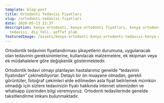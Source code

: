 ```yaml
---
template: blog-post
title: Ortodonti Tedavisi Fiyatları
slug: /ortodonti-tedavisi-fiyatlari
date: 2020-05-13 12:37
description: konya ortodonti, konya ortodonti fiyatları, konya ortodonti
  tedavisi, diş teli, şeffaf plak
featuredImage: /assets/konya-ortodonti-konya-ortodonti-tedavisi-konya-ortodonti-fiyatlari-6-.jpg
---
```

Ortodontik tedavinin fiyatlandırması şikayetlerin durumuna, uygulanacak olan tedavinin gereksinimlerine, kullanılacak malzemelere, ek ekipman veya ek müdahalelere göre değişkenlik göstermektedir.

Ortodontik tedavi olmayı planlayan hastalarımız genelde “tedavinin fiyatından” çekinebiliyorlar. Detaylı bir ön muayane olmadan, gerekli görüntüler, fotoğraf çekimleri elde edilmeden asla fiyat belirlemek mümkün olmadığı için sizlere tedavinizin fiyatı hakkında internet sitemizden ve whatsapp üzerinden bilgi veremiyoruz. Ortodonti tedavilerinde genelde taksitlendirme imkanı bulunmaktadır.